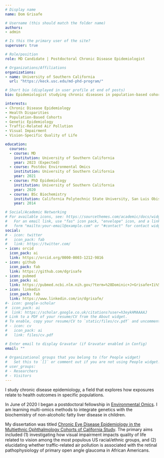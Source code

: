 ```yaml
---
# Display name
name: Dom Grisafe

# Username (this should match the folder name)
authors:
- admin

# Is this the primary user of the site?
superuser: true

# Role/position
role: MD Candidate | Postdoctoral Chronic Disease Epidemiologist

# Organizations/Affiliations
organizations:
- name: University of Southern California
  url: "https://keck.usc.edu/md-phd-program/"

# Short bio (displayed in user profile at end of posts)
bio: Epidemiologist studying chronic diseases in population-based cohort studies

interests:
- Chronic Disease Epidemiology
- Health Disparities
- Population-Based Cohorts
- Genetic Epidemiology
- Traffic-Related Air Pollution
- Visual Impairment
- Vision-Specific Quality of Life

education:
  courses:
  - course: MD
    institution: University of Southern California
    year: 2023 (Expected)
  - course: Postdoc Environmental Omics
    institution: University of Southern California
    year: 2021
  - course: PhD Epidemiology
    institution: University of Southern California
    year: 2020
  - course: BSc Biochemistry
    institution: California Polytechnic State University, San Luis Obispo
    year: 2014

# Social/Academic Networking
# For available icons, see: https://sourcethemes.com/academic/docs/widgets/#icons
#   For an email link, use "fas" icon pack, "envelope" icon, and a link in the
#   form "mailto:your-email@example.com" or "#contact" for contact widget.
social:
# - icon: twitter
#   icon_pack: fab
#   link: https://twitter.com/
- icon: orcid
  icon_pack: ai
  link: https://orcid.org/0000-0003-1212-9816
- icon: github
  icon_pack: fab
  link: https://github.com/dgrisafe
- icon: pubmed
  icon_pack: ai
  link: https://pubmed.ncbi.nlm.nih.gov/?term=%28Dominic+J+Grisafe+Ii%5BAuthor%5D%29+OR+%28Dominic+Grisafe%5BAuthor%5D%29&sort=date
- icon: linkedin
  icon_pack: fab
  link: https://www.linkedin.com/in/dgrisafe/
#- icon: google-scholar
#  icon_pack: ai
#  link: https://scholar.google.co.uk/citations?user=h3eykHMAAAAJ
# Link to a PDF of your resume/CV from the About widget.
# To enable, copy your resume/CV to `static/files/cv.pdf` and uncomment the lines below.  
# - icon: cv
#   icon_pack: ai
#   link: files/cv.pdf

# Enter email to display Gravatar (if Gravatar enabled in Config)
email: ""
  
# Organizational groups that you belong to (for People widget)
#   Set this to `[]` or comment out if you are not using People widget.  
# user_groups:
# - Researchers
# - Visitors
---
```


I study chronic disease epidemiology, a field that explores how exposures relate to health outcomes in specific populations. 

In June of 2020 I began a postdoctoral fellowship in [Environmental Omics](https://scehsc.usc.edu/wp-content/uploads/2019/08/USC-EnvGen-T32-PostDoc-Announcement.pdf). I am learning multi-omics methods to integrate genetics with the biochemistry of non-alcoholic fatty liver disease in children.

My dissertation was titled [Chronic Eye Disease Epidemiology in the Multiethnic Ophthalmology Cohorts of California Study](http://digitallibrary.usc.edu/cdm/ref/collection/p15799coll89/id/318788). The primary aims included (1) investigating how visual impairment impacts quality of life related to vision among the most populous US racial/ethnic groups, and (2) elucidating whether traffic-related air pollution is associated with the retinal pathophysiology of primary open angle glaucoma in African Americans.
